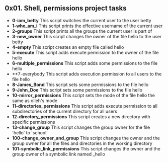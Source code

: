 ## 0x01. Shell, permissions project tasks
- **0-iam_betty**
This script switches the current user to the user betty
- **1-who_am_i**
This script prints the effective username of the current user
- **2-groups**
This script prints all the groups the current user is part of
- **3-new_owner**
This script changes the owner of the file hello to the user betty
- **4-empty**
This script creates an empty file called hello
- **5-execute**
This script adds execute permission to the owner of the file hello
- **6-multiple_permissions**
This script adds some permissions to the file hello
- **7-everybody
This script adds execution permission to all users to the file hello
- **8-James_Bond**
This script sets some permissions to the file hello
- **9-John_Doe**
This script sets some permissions to the file hello
- **10-mirror_permissions**
This script sets the mode of the file hello the same as olleh's mode
- **11-directories_permissions**
This script adds execute permission to all subdirectories of the current directory for all users
- **12-directory_permissions**
This script creates a new directory with specific permissions
- **13-change_group**
This script changes the group owner for the file 'hello' to 'school'
- **100-change_owner_and_group**
This script changes the owner and the group owner for all the files and directories in the working directory
- **101-symbolic_link_permissions**
This script changes the owner and the group owner of a symbolic link named _hello

